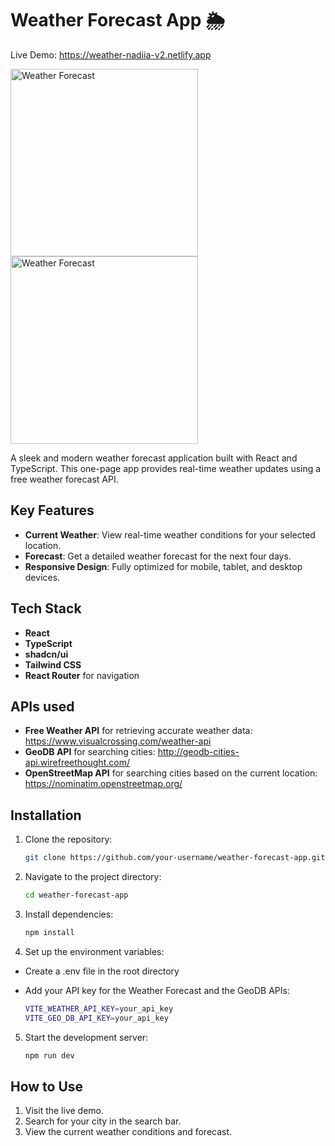# Weather Forecast App 🌦️ 

Live Demo: https://weather-nadiia-v2.netlify.app

<img src="https://github.com/user-attachments/assets/d94617b4-2103-49d2-a7a1-8afa29e2538b" alt="Weather Forecast" width="300"/>
<img src="https://github.com/user-attachments/assets/aa1d9e28-3618-4240-bd69-03011569458f" alt="Weather Forecast" width="300"/>

A sleek and modern weather forecast application built with React and TypeScript. This one-page app provides real-time weather updates using a free weather forecast API.

## Key Features  
- **Current Weather**: View real-time weather conditions for your selected location.  
- **Forecast**: Get a detailed weather forecast for the next four days.  
- **Responsive Design**: Fully optimized for mobile, tablet, and desktop devices.  

## Tech Stack  
- **React**  
- **TypeScript**  
- **shadcn/ui**  
- **Tailwind CSS**  
- **React Router** for navigation

## APIs used 
- **Free Weather API** for retrieving accurate weather data: https://www.visualcrossing.com/weather-api
- **GeoDB API** for searching cities: http://geodb-cities-api.wirefreethought.com/
- **OpenStreetMap API** for searching cities based on the current location: https://nominatim.openstreetmap.org/

## Installation  
1. Clone the repository:
   
   ```bash
   git clone https://github.com/your-username/weather-forecast-app.git
2. Navigate to the project directory:
   
   ```bash
   cd weather-forecast-app
3. Install dependencies:
   
   ```bash
   npm install
4. Set up the environment variables:
- Create a .env file in the root directory
- Add your API key for the Weather Forecast and the GeoDB APIs:
   
   ```bash
   VITE_WEATHER_API_KEY=your_api_key
   VITE_GEO_DB_API_KEY=your_api_key
   ```
5. Start the development server:
   
   ```bash
   npm run dev

## How to Use
1. Visit the live demo.
2. Search for your city in the search bar.
3. View the current weather conditions and forecast.
